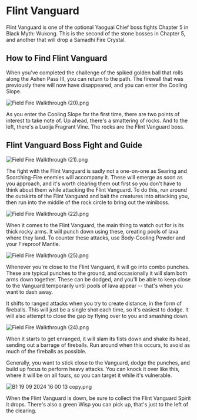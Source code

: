# Flint Vanguard

Flint Vanguard is one of the optional Yaoguai Chief boss fights Chapter 5 in Black Myth: Wukong. This is the second of the stone bosses in Chapter 5, and another that will drop a Samadhi Fire Crystal. 

## How to Find Flint Vanguard

When you've completed the challenge of the spiked golden ball that rolls along the Ashen Pass III, you can return to the path. The firewall that was previously there will now have disappeared, and you can enter the Cooling Slope. 

![Field Fire Walkthrough \(20\).png](https://oyster.ignimgs.com/mediawiki/apis.ign.com/black-myth-wukong/9/97/Field_Fire_Walkthrough_%2820%29.png)

As you enter the Cooling Slope for the first time, there are two points of interest to take note of. Up ahead, there's a smattering of rocks. And to the left, there's a Luoija Fragrant Vine. The rocks are the Flint Vanguard boss. 

## Flint Vanguard Boss Fight and Guide

![Field Fire Walkthrough \(21\).png](https://oyster.ignimgs.com/mediawiki/apis.ign.com/black-myth-wukong/5/5a/Field_Fire_Walkthrough_%2821%29.png)

The fight with the Flint Vanguard is sadly not a one-on-one as Searing and Scorching-Fire enemies will accompany it. These will emerge as soon as you approach, and it's worth clearing them out first so you don't have to think about them while attacking the Flint Vanguard. To do this, run around the outskirts of the Flint Vanguard and bait the creatures into attacking you, then run into the middle of the rock circle to bring out the miniboss. 

![Field Fire Walkthrough \(22\).png](https://oyster.ignimgs.com/mediawiki/apis.ign.com/black-myth-wukong/3/3c/Field_Fire_Walkthrough_%2822%29.png)

When it comes to the Flint Vanguard, the main thing to watch out for is its thick rocky arms. It will punch down using these, creating pools of lava where they land. To counter these attacks, use Body-Cooling Powder and your Fireproof Mantle. 

![Field Fire Walkthrough \(25\).png](https://oyster.ignimgs.com/mediawiki/apis.ign.com/black-myth-wukong/5/5c/Field_Fire_Walkthrough_%2825%29.png)

Whenever you're close to the Flint Vanguard, it will go into combo punches. These are typical punches to the ground, and occasionally it will slam both arms down together. These can be dodged, and you'll be able to keep close to the Vanguard temporarily until pools of lava appear -- that's when you want to dash away. 

It shifts to ranged attacks when you try to create distance, in the form of fireballs. This will just be a single shot each time, so it's easiest to dodge. It will also attempt to close the gap by flying over to you and smashing down. 

![Field Fire Walkthrough \(24\).png](https://oyster.ignimgs.com/mediawiki/apis.ign.com/black-myth-wukong/f/f3/Field_Fire_Walkthrough_%2824%29.png)

When it starts to get enranged, it will slam its fists down and shake its head, sending out a barrage of fireballs. Run around when this occurs, to avoid as much of the fireballs as possible. 

Generally, you want to stick close to the Vanguard, dodge the punches, and build up focus to perform heavy attacks. You can knock it over like this, where it will be on all fours, so you can target it while it's vulnerable. 

![B1 19 09 2024 16 00 13 copy.png](https://oyster.ignimgs.com/mediawiki/apis.ign.com/black-myth-wukong/3/32/B1_19_09_2024_16_00_13_copy.png)

When the Flint Vanguard is down, be sure to collect the Flint Vanguard Spirit it drops. There's also a green Wisp you can pick up, that's just to the left of the clearing. 
